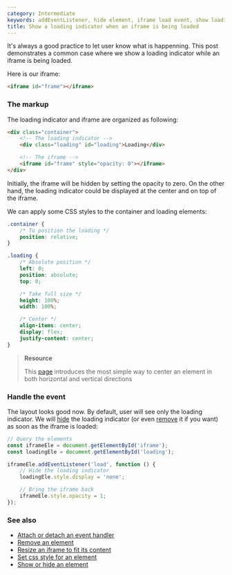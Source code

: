 ```yaml
---
category: Intermediate
keywords: addEventListener, hide element, iframe load event, show loading indicator
title: Show a loading indicator when an iframe is being loaded
---
```


It's always a good practice to let user know what is happenning. This post demonstrates a common case where we show a loading indicator while an iframe is being loaded.

Here is our iframe:

```html
<iframe id="frame"></iframe>
```

### The markup

The loading indicator and iframe are organized as following:

```html
<div class="container">
    <!-- The loading indicator -->
    <div class="loading" id="loading">Loading</div>

    <!-- The iframe -->
    <iframe id="frame" style="opacity: 0"></iframe>
</div>
```

Initially, the iframe will be hidden by setting the opacity to zero. On the other hand, the loading indicator could be displayed at the center and on top of the iframe.

We can apply some CSS styles to the container and loading elements:

```css
.container {
    /* To position the loading */
    position: relative;
}

.loading {
    /* Absolute position */
    left: 0;
    position: absolute;
    top: 0;

    /* Take full size */
    height: 100%;
    width: 100%;

    /* Center */
    align-items: center;
    display: flex;
    justify-content: center;
}
```

> **Resource**
>
> This [page](https://csslayout.io/patterns/centering) introduces the most simple way to center an element in both horizontal and vertical directions

### Handle the event

The layout looks good now. By default, user will see only the loading indicator. We will [hide](/show-or-hide-an-element) the loading indicator (or even [remove](/remove-an-element) it if you want) as soon as the iframe is loaded:

```js
// Query the elements
const iframeEle = document.getElementById('iframe');
const loadingEle = document.getElementById('loading');

iframeEle.addEventListener('load', function () {
    // Hide the loading indicator
    loadingEle.style.display = 'none';

    // Bring the iframe back
    iframeEle.style.opacity = 1;
});
```

### See also

-   [Attach or detach an event handler](/attach-or-detach-an-event-handler)
-   [Remove an element](/remove-an-element)
-   [Resize an iframe to fit its content](/resize-an-iframe-to-fit-its-content)
-   [Set css style for an element](/set-css-style-for-an-element)
-   [Show or hide an element](/show-or-hide-an-element)
